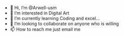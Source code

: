 - 👋 Hi, I’m @Arwell-usm
- 👀 I’m interested in Digital Art
- 🌱 I’m currently learning Coding and excel...
- 💞️ I’m looking to collaborate on anyone who is willing
- 📫 How to reach me just email me

<!---
Arwell-usm/Arwell-usm is a ✨ special ✨ repository because its `README.md` (this file) appears on your GitHub profile.
You can click the Preview link to take a look at your changes.
--->
